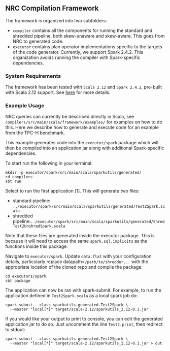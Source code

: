 ## NRC Compilation Framework 

The framework is organized into two subfolders:
* `compiler` contains all the components for running the standard and shredded pipeline, both skew-unaware and skew-aware. This goes from NRC to generated code.
* `executor` contains plan operator implementations specific to the targets of the code generator. Currently, we support Spark 2.4.2. This organization avoids running the compiler with Spark-specific dependencies.

### System Requirements

The framework has been tested with `Scala 2.12` and `Spark 2.4.2`, pre-built with Scala 2.12 support. See [here](https://spark.apache.org/releases/spark-release-2-4-2.html) for more details. 

### Example Usage

NRC queries can currently be described directly in Scala, see `compilers/src/main/scala/framework/examples/`
for examples on how to do this. Here we describe how to generate and 
execute code for an example from the TPC-H benchmark.

This example generates code into the `executor/spark` package which will then be compiled into an application 
jar along with additional Spark-specific dependencies.

To start run the following in your terminal:

```
mkdir -p executor/spark/src/main/scala/sparkutils/generated/
cd compilers
sbt run
```

Select to run the first application [1]. This will generate two files:
* standard pipeline: `../executor/spark/src/main/scala/sparkutils/generated/Test2Spark.scala`
* shredded pipeline:`../executor/spark/src/main/scala/sparkutils/generated/ShredTest2UnshredSpark.scala`

Note that these files are generated inside the executor package. This is because it will need to 
access the same `spark.sql.implicits` as the functions inside this package. 

Navigate to `executor/spark`. Update `data.flat` with your configuration details, particularly replace datapath=`/path/to/shredder...` with the appropriate location of the cloned repo and compile the package:

```
cd executors/spark
sbt package
```

The application can now be ran with spark-submit. For example, to run the 
application defined in `Test2Spark.scala` as a local spark job do:

```
spark-submit --class sparkutils.generated.Test2Spark \
  --master "local[*]" target/scala-2.12/sparkutils_2.12-0.1.jar
```

If you would like your output to print to console, you can edit the generated 
application jar to do so. Just uncomment the line `Test2.print`, then redirect to 
stdout: 

```
spark-submit --class sparkutils.generated.Test2Spark \
  --master "local[*]" target/scala-2.12/sparkutils_2.12-0.1.jar > out
```

